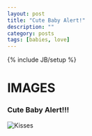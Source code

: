 ```yaml
---
layout: post
title: "Cute Baby Alert!"
description: ""
category: posts
tags: [babies, love]
---
```

{% include JB/setup %}

# IMAGES

### Cute Baby Alert!!!


![Kisses](https://scontent.fsnc1-1.fna.fbcdn.net/hphotos-xpf1/v/t1.0-9/13015340_10208974379062490_1308990751908523936_n.jpg?oh=20f3e178a1ebf827f4e942164314f9e2&oe=57800752 "Drew & Isaac Kisses")

